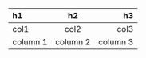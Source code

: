 
| h1       |    h2    |       h3 |
|:-------- |:--------:| --------:|
| col1     |   col2   |     col3 |
| column 1 | column 2 | column 3 |